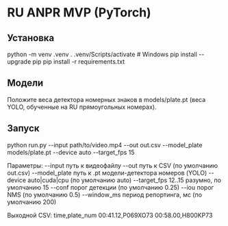 # RU ANPR MVP (PyTorch)


## Установка
python -m venv .venv
. .venv/Scripts/activate # Windows
pip install --upgrade pip
pip install -r requirements.txt


## Модели
Положите веса детектора номерных знаков в models/plate.pt
(веса YOLO, обученные на RU прямоугольных номерах).


## Запуск
python run.py --input path/to/video.mp4 --out out.csv --model_plate models/plate.pt --device auto --target_fps 15


Параметры:
--input путь к видеофайлу
--out путь к CSV (по умолчанию out.csv)
--model_plate путь к .pt модели-детектора номеров (YOLO)
--device auto|cuda|cpu (по умолчанию auto)
--target_fps 12..15 разумно, по умолчанию 15
--conf порог детекции (по умолчанию 0.25)
--iou порог NMS (по умолчанию 0.5)
--window_ms период репортинга, мс (по умолчанию 200)


Выходной CSV:
time,plate_num
00:41.12,P069XO73
00:58.00,H800KP73